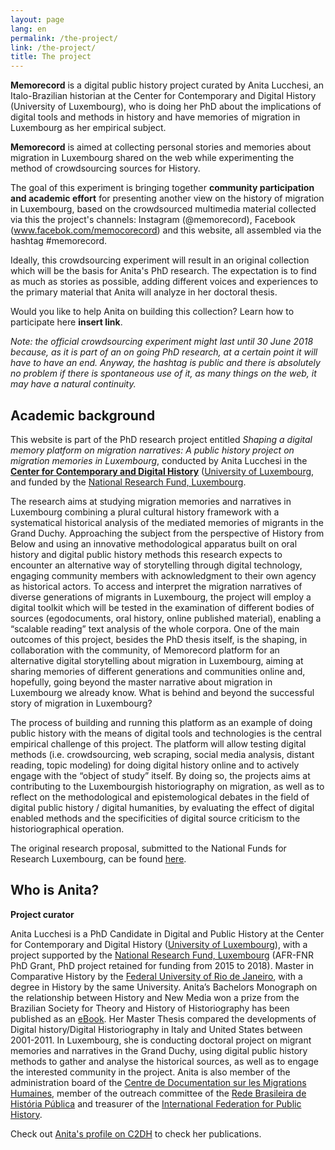```yaml
---
layout: page
lang: en
permalink: /the-project/
link: /the-project/
title: The project
---
```



**Memorecord** is a digital public history project curated by Anita Lucchesi, an Italo-Brazilian historian at the Center for Contemporary and Digital History (University of Luxembourg), who is doing her PhD about the implications of digital tools and methods in history and have memories of migration in Luxembourg as her empirical subject. 

<!-- more -->

**Memorecord** is aimed at collecting personal stories and memories about migration in Luxembourg shared on the web while experimenting the method of crowdsourcing sources for History.  

The goal of this experiment is bringing together **community participation and academic effort** for presenting another view on the history of migration in Luxembourg, based on the crowdsourced multimedia material collected via this the project's channels: Instagram (@memorecord), Facebook (www.facebok.com/memocorecord) and this website, all assembled via the hashtag #memorecord. 

Ideally, this crowdsourcing experiment will result in an original collection which will be the basis for Anita's PhD research. The expectation is to find as much as stories as possible, adding different voices and experiences to the primary material that Anita will analyze in her doctoral thesis. 

Would you like to help Anita on building this collection? Learn how to participate here **insert link**. 

*Note: the official crowdsourcing experiment might last until 30 June 2018 because, as it is part of an on going PhD research, at a certain point it will have to have an end. Anyway, the hashtag is public and there is absolutely no problem if there is spontaneous use of it, as many things on the web, it may have a natural continuity.*



## Academic background

This website is part of the PhD research project entitled *Shaping a digital memory platform on migration narratives: A public history project on migration memories in Luxembourg*, conducted by Anita Lucchesi in the [**Center for Contemporary and Digital History**](https://www.c2dh.uni.lu/) ([University of Luxembourg](https://www.uni.lu/), and funded by the  [National Research Fund, Luxembourg](https://www.fnr.lu).

The research aims at studying migration memories and narratives in Luxembourg combining a plural cultural history framework with a systematical historical analysis of the mediated memories of migrants in the Grand Duchy. Approaching the subject from the perspective of History from Below and using an innovative methodological apparatus built on oral history and digital public history methods this research expects to encounter an alternative way of storytelling through digital technology, engaging community members with acknowledgment to their own agency as historical actors. To access and interpret the migration narratives of diverse generations of migrants in Luxembourg, the project will employ a digital toolkit which will be tested in the examination of different bodies of sources (egodocuments, oral history, online published material), enabling a “scalable reading” text analysis of the whole corpora. One of the main outcomes of this project, besides the PhD thesis itself, is the shaping, in collaboration with the community, of Memorecord platform for an alternative digital storytelling about migration in Luxembourg, aiming at sharing memories of different generations and communities online and, hopefully, going beyond the master narrative about migration in Luxembourg we already know. What is behind and beyond the successful story of migration in Luxembourg?

The process of building and running this platform as an example of doing public history with the means of digital tools and technologies is the central empirical challenge of this project. The platform will allow testing digital methods (i.e. crowdsourcing, web scraping, social media analysis, distant reading, topic modeling) for doing digital history online and to actively engage with the “object of study” itself. By doing so, the projects aims at contributing to the Luxembourgish historiography on migration, as well as to reflect on the methodological and epistemological debates in the field of digital public history / digital humanities, by evaluating the effect of digital enabled methods and the specificities of digital source criticism to the historiographical operation.

The original research proposal, submitted to the National Funds for Research Luxembourg, can be found [here](https://historiografianarede.files.wordpress.com/2015/10/lucchesi-fnr.pdf). 

## Who is Anita?

**Project curator**

Anita Lucchesi is a PhD Candidate in Digital and Public History at the Center for Contemporary and Digital History ([University of Luxembourg](https://www.uni.lu/)), with a project supported by the [National Research Fund, Luxembourg](https://www.fnr.lu) (AFR-FNR PhD Grant, PhD project retained for funding from 2015 to 2018). Master in Comparative History by the [Federal University of Rio de Janeiro](https://www.ufrj.br/), with a degree in History by the same University. Anita’s Bachelors Monograph on the relationship between History and New Media won a prize from the Brazilian  Society for Theory and History of Historiography has been published as an [eBook](http://www.sbthh.ufop.br/arquivo/download?ID_ARQUIVO=18). Her Master Thesis compared the developments of Digital history/Digital Historiography in Italy and United States between 2001-2011. In Luxembourg, she is conducting doctoral project on migrant memories and narratives in the Grand Duchy, using digital public history methods to gather and analyse the historical sources, as well as to engage the interested community in the project. Anita is also member of the administration board of the [Centre de Documentation sur les Migrations Humaines](https://www.cdmh.lu/), member of the outreach committee of the [Rede Brasileira de História Pública](http://historiapublica.com.br/) and treasurer of the [International Federation for Public History](http://ifph.hypotheses.org/).

Check out [Anita's profile on C2DH](https://www.c2dh.uni.lu/people/anita-lucchesi) to check her publications.  



